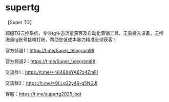 # supertg

【Super TG】

超级TG云控系统，专注tg生态流量获客及自动化营销工具，无需投入设备，云控海量tg账号接粉打粉，帮助您低成本暴力精准全球获客！

官方频道1：https://t.me/Super_telegram99

官方频道2：https://t.me/Super_telegram88

交流群1：https://t.me/+4646XnYA67o4ZmFl

交流群2：https://t.me/+9LLg32y49-g5NGJl

客服：https://t.me/supertg2025_bot

